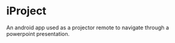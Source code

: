 iProject
========

An android app used as a projector remote to navigate through a powerpoint presentation.
